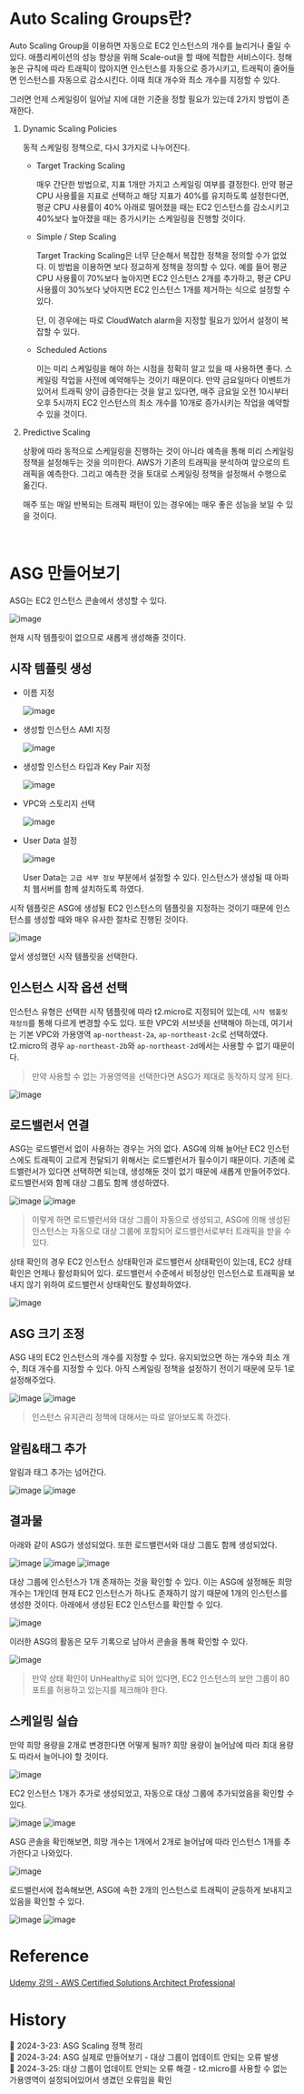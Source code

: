 # Auto Scaling Groups란?

Auto Scaling Group을 이용하면 자동으로 EC2 인스턴스의 개수를 늘리거나 줄일 수 있다. 애플리케이션의 성능 향상을 위해 Scale-out을 할 때에 적합한 서비스이다. 정해놓은 규칙에 따라 트래픽이 많아지면 인스턴스를 자동으로 증가시키고, 트래픽이 줄어들면 인스턴스를 자동으로 감소시킨다. 이때 최대 개수와 최소 개수를 지정할 수 있다.

그러면 언제 스케일링이 일어날 지에 대한 기준을 정할 필요가 있는데 2가지 방법이 존재한다.

1. Dynamic Scaling Policies

    동적 스케일링 정책으로, 다시 3가지로 나누어진다.

    - Target Tracking Scaling

        매우 간단한 방법으로, 지표 1개만 가지고 스케일링 여부를 결정한다. 만약 평균 CPU 사용률을 지표로 선택하고 해당 지표가 40%를 유지하도록 설정한다면, 평균 CPU 사용률이 40% 아래로 떨어졌을 때는 EC2 인스턴스를 감소시키고 40%보다 높아졌을 때는 증가시키는 스케일링을 진행할 것이다.

    - Simple / Step Scaling

        Target Tracking Scaling은 너무 단순해서 복잡한 정책을 정의할 수가 없었다. 이 방법을 이용하면 보다 정교하게 정책을 정의할 수 있다. 예를 들어 평균 CPU 사용률이 70%보다 높아지면 EC2 인스턴스 2개를 추가하고, 평균 CPU 사용률이 30%보다 낮아지면 EC2 인스턴스 1개를 제거하는 식으로 설정할 수 있다.

        단, 이 경우에는 따로 CloudWatch alarm을 지정할 필요가 있어서 설정이 복잡할 수 있다.
    
    - Scheduled Actions

        이는 미리 스케일링을 해야 하는 시점을 정확히 알고 있을 때 사용하면 좋다. 스케일링 작업을 사전에 예약해두는 것이기 때문이다. 만약 금요일마다 이벤트가 있어서 트래픽 양이 급증한다는 것을 알고 있다면, 매주 금요일 오전 10시부터 오후 5시까지 EC2 인스턴스의 최소 개수를 10개로 증가시키는 작업을 예약할 수 있을 것이다.

2. Predictive Scaling

    상황에 따라 동적으로 스케일링을 진행하는 것이 아니라 예측을 통해 미리 스케일링 정책을 설정해두는 것을 의미한다. AWS가 기존의 트래픽을 분석하여 앞으로의 트래픽을 예측한다. 그리고 예측한 것을 토대로 스케일링 정책을 설정해서 수행으로 옮긴다.

    매주 또는 매일 반복되는 트래픽 패턴이 있는 경우에는 매우 좋은 성능을 보일 수 있을 것이다.

<br/>

# ASG 만들어보기

ASG는 EC2 인스턴스 콘솔에서 생성할 수 있다.

![image](https://github.com/Ohjiwoo-lab/TIL/assets/74577768/5851f50d-253c-4ca3-9056-4bea60bb3d3e)

현재 시작 템플릿이 없으므로 새롭게 생성해줄 것이다.

## 시작 템플릿 생성

- 이름 지정

    ![image](https://github.com/Ohjiwoo-lab/TIL/assets/74577768/91839771-d2e1-409d-bcc1-bcd36b9e0d4e)

- 생성할 인스턴스 AMI 지정

    ![image](https://github.com/Ohjiwoo-lab/TIL/assets/74577768/1ec10e11-3df9-4163-b5b5-605c7a5fc60f)

- 생성할 인스턴스 타입과 Key Pair 지정

    ![image](https://github.com/Ohjiwoo-lab/TIL/assets/74577768/56f08597-32c4-450c-8e16-27ca402def39)

- VPC와 스토리지 선택

    ![image](https://github.com/Ohjiwoo-lab/TIL/assets/74577768/05065803-b565-4dba-85e2-1005d2125be3)

- User Data 설정

    ![image](https://github.com/Ohjiwoo-lab/TIL/assets/74577768/3300ee3d-9939-4ebf-806e-b9345c20422b)

    User Data는 `고급 세부 정보` 부분에서 설정할 수 있다. 인스턴스가 생성될 때 아파치 웹서버를 함께 설치하도록 하였다.

시작 템플릿은 ASG에 생성될 EC2 인스턴스의 템플릿을 지정하는 것이기 때문에 인스턴스를 생성할 때와 매우 유사한 절차로 진행된 것이다.

![image](https://github.com/Ohjiwoo-lab/TIL/assets/74577768/c42d7c4c-540b-4657-885e-650785c50058)

앞서 생성했던 시작 템플릿을 선택한다.

## 인스턴스 시작 옵션 선택

인스턴스 유형은 선택한 시작 템플릿에 따라 t2.micro로 지정되어 있는데, `시작 템플릿 재정의`를 통해 다르게 변경할 수도 있다. 또한 VPC와 서브넷을 선택해야 하는데, 여기서는 기본 VPC와 가용영역 `ap-northeast-2a`, `ap-northeast-2c`로 선택하였다. t2.micro의 경우 `ap-northeast-2b`와 `ap-northeast-2d`에서는 사용할 수 없기 때문이다.

> 만약 사용할 수 없는 가용영역을 선택한다면 ASG가 제대로 동작하지 않게 된다.

![image](https://github.com/Ohjiwoo-lab/TIL/assets/74577768/67c679de-5355-4859-9650-d101cb18ca14)

## 로드밸런서 연결

ASG는 로드밸런서 없이 사용하는 경우는 거의 없다. ASG에 의해 늘어난 EC2 인스턴스에도 트래픽이 고르게 전달되기 위해서는 로드밸런서가 필수이기 때문이다. 기존에 로드밸런서가 있다면 선택하면 되는데, 생성해둔 것이 없기 때문에 새롭게 만들어주었다. 로드밸런서와 함께 대상 그룹도 함께 생성하였다.

![image](https://github.com/Ohjiwoo-lab/TIL/assets/74577768/58ca1e85-314e-48e0-a9f7-5f83e6a1fb10)
![image](https://github.com/Ohjiwoo-lab/TIL/assets/74577768/ce5381aa-a54e-49fb-8751-dc08c2efbe9c)

> 이렇게 하면 로드밸런서와 대상 그룹이 자동으로 생성되고, ASG에 의해 생성된 인스턴스는 자동으로 대상 그룹에 포함되어 로드밸런서로부터 트래픽을 받을 수 있다.

상태 확인의 경우 EC2 인스턴스 상태확인과 로드밸런서 상태확인이 있는데, EC2 상태확인은 언제나 활성화되어 있다. 로드밸런서 수준에서 비정상인 인스턴스로 트래픽을 보내지 않기 위하여 로드밸런서 상태확인도 활성화하였다.

![image](https://github.com/Ohjiwoo-lab/TIL/assets/74577768/d9c49df7-1128-4b99-ae80-e00d38580df5)

## ASG 크기 조정

ASG 내의 EC2 인스턴스의 개수를 지정할 수 있다. 유지되었으면 하는 개수와 최소 개수, 최대 개수를 지정할 수 있다. 아직 스케일링 정책을 설정하기 전이기 때문에 모두 1로 설정해주었다.

![image](https://github.com/Ohjiwoo-lab/TIL/assets/74577768/c5a113aa-8833-41eb-b414-fe333b31df5e)
![image](https://github.com/Ohjiwoo-lab/TIL/assets/74577768/e60dce0a-243c-4aec-b906-2a0be0c3a94e)

> 인스턴스 유지관리 정책에 대해서는 따로 알아보도록 하겠다.

## 알림&태그 추가

알림과 태그 추가는 넘어간다.

![image](https://github.com/Ohjiwoo-lab/TIL/assets/74577768/48987cdc-bf66-46ea-8962-1a2415706655)
![image](https://github.com/Ohjiwoo-lab/TIL/assets/74577768/9c05f9e8-0c56-4c11-902b-bc8f2de84119)

## 결과물

아래와 같이 ASG가 생성되었다. 또한 로드밸런서와 대상 그룹도 함께 생성되었다.

![image](https://github.com/Ohjiwoo-lab/TIL/assets/74577768/d3fde5d0-6a90-42f6-b4f1-9f07a223ffb2)
![image](https://github.com/Ohjiwoo-lab/TIL/assets/74577768/f1c1f81a-d481-4861-a511-2551b400ed3c)
![image](https://github.com/Ohjiwoo-lab/TIL/assets/74577768/91aafbc5-7a88-45c2-b2ac-222935ee0e6c)

대상 그룹에 인스턴스가 1개 존재하는 것을 확인할 수 있다. 이는 ASG에 설정해둔 희망 개수는 1개인데 현재 EC2 인스턴스가 하나도 존재하기 않기 때문에 1개의 인스턴스를 생성한 것이다. 아래에서 생성된 EC2 인스턴스를 확인할 수 있다.

![image](https://github.com/Ohjiwoo-lab/TIL/assets/74577768/44d68444-0705-422f-8292-39044b528fdf)

이러한 ASG의 활동은 모두 기록으로 남아서 콘솔을 통해 확인할 수 있다.

![image](https://github.com/Ohjiwoo-lab/TIL/assets/74577768/e38912a9-efd3-4ee7-8f25-6ea3bd3c1af7)

> 만약 상태 확인이 UnHealthy로 되어 있다면, EC2 인스턴스의 보안 그룹이 80포트를 허용하고 있는지를 체크해야 한다.

## 스케일링 실습

만약 희망 용량을 2개로 변경한다면 어떻게 될까? 희망 용량이 늘어남에 따라 최대 용량도 따라서 늘어나야 할 것이다.

![image](https://github.com/Ohjiwoo-lab/TIL/assets/74577768/48eba3ac-02e7-41d3-90b2-948270bf91d8)

EC2 인스턴스 1개가 추가로 생성되었고, 자동으로 대상 그룹에 추가되었음을 확인할 수 있다.

![image](https://github.com/Ohjiwoo-lab/TIL/assets/74577768/7e4e1ee9-5b5d-45e0-9b32-89c0ae2001e4)
![image](https://github.com/Ohjiwoo-lab/TIL/assets/74577768/c4bde7fb-fed1-44f3-8860-c3430fcbee26)

ASG 콘솔을 확인해보면, 희망 개수는 1개에서 2개로 늘어남에 따라 인스턴스 1개를 추가한다고 나와있다.

![image](https://github.com/Ohjiwoo-lab/TIL/assets/74577768/d1255468-de8a-41a9-8090-c23ccdeb756f)

로드밸런서에 접속해보면, ASG에 속한 2개의 인스턴스로 트래픽이 균등하게 보내지고 있음을 확인할 수 있다.

![image](https://github.com/Ohjiwoo-lab/TIL/assets/74577768/3cfc6689-796c-4b0f-8669-a8bdd1413e5b)
![image](https://github.com/Ohjiwoo-lab/TIL/assets/74577768/6b77df9f-f8d9-40ba-ae2a-bdda78e16fbd)

# Reference

[Udemy 강의 - AWS Certified Solutions Architect Professional](https://www.udemy.com/course/aws-csa-professional/?couponCode=KRLETSLEARNNOW)

# History

📌 2024-3-23: ASG Scaling 정책 정리   
📌 2024-3-24: ASG 실제로 만들어보기 - 대상 그룹이 업데이트 안되는 오류 발생   
📌 2024-3-25: 대상 그룹이 업데이트 안되는 오류 해결 - t2.micro를 사용할 수 없는 가용영역이 설정되어있어서 생겼던 오류임을 확인